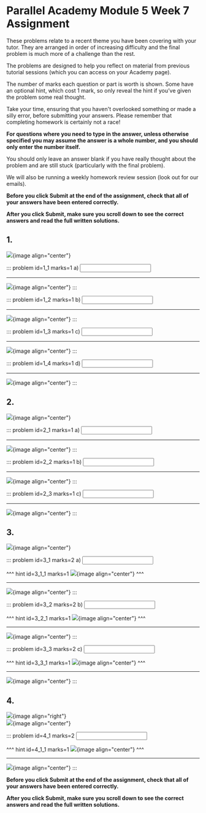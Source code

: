 # Parallel Academy Module 5 Week 7 Assignment

These problems relate to a recent theme you have been covering with your tutor. They are arranged in order of increasing difficulty and the final problem is much more of a challenge than the rest.  

The problems are designed to help you reflect on material from previous tutorial sessions (which you can access on your Academy page).  

The number of marks each question or part is worth is shown. Some have an optional hint, which cost 1 mark, so only reveal the hint if you’ve given the problem some real thought.   

Take your time, ensuring that you haven't overlooked something or made a silly error, before submitting your answers. Please remember that completing homework is certainly not a race!  

**For questions where you need to type in the answer, unless otherwise specified you may assume the answer is a whole number, and you should only enter the number itself.**  

You should only leave an answer blank if you have really thought about the problem and are still stuck (particularly with the final problem).  

We will also be running a weekly homework review session (look out for our emails).  

**Before you click Submit at the end of the assignment, check that all of your answers have been entered correctly.** 
  
**After you click Submit, make sure you scroll down to see the correct answers and read the full written solutions.**  

## 1.	
![](/resources/academy-5-week-8/q1.png){image align="center"}  

::: problem id=1_1 marks=1
a) <input type="number" solution="12"/>  

---

![](/resources/academy-5-week-8/s1a.png){image align="center"}
:::  

::: problem id=1_2 marks=1
b) <input type="number" solution="11"/>  

---

![](/resources/academy-5-week-8/s1b.png){image align="center"}
:::  

::: problem id=1_3 marks=1
c) <input type="number" solution="10"/>  

---

![](/resources/academy-5-week-8/s1c.png){image align="center"}
:::  

::: problem id=1_4 marks=1
d) <input type="number" solution="5"/>  

---

![](/resources/academy-5-week-8/s1d.png){image align="center"}
:::


## 2.
![](/resources/academy-5-week-8/q2.png){image align="center"}  

::: problem id=2_1 marks=1
a) <input type="number" solution="8"/>  

---

![](/resources/academy-5-week-8/s2a.png){image align="center"}
:::  

::: problem id=2_2 marks=1
b) <input type="number" solution="25"/>  

---

![](/resources/academy-5-week-8/s2b.png){image align="center"}
:::  

::: problem id=2_3 marks=1
c) <input type="number" solution="15"/>  

---

![](/resources/academy-5-week-8/s2c.png){image align="center"}
::: 


## 3.
![](/resources/academy-5-week-8/q3.png){image align="center"}   

::: problem id=3_1 marks=2
a) <input type="number" solution="16"/>  

^^^ hint id=3_1_1 marks=1
![](/resources/academy-5-week-8/h3a.png){image align="center"} 
^^^  

---

![](/resources/academy-5-week-8/s3a.png){image align="center"}
:::  

::: problem id=3_2 marks=2
b) <input type="number" solution="6"/>  

^^^ hint id=3_2_1 marks=1
![](/resources/academy-5-week-8/h3b.png){image align="center"} 
^^^  

---

![](/resources/academy-5-week-8/s3b.png){image align="center"}
::: 

::: problem id=3_3 marks=2
c) <input type="number" solution="8"/>  

^^^ hint id=3_3_1 marks=1
![](/resources/academy-5-week-8/h3c.png){image align="center"} 
^^^  

---

![](/resources/academy-5-week-8/s3c.png){image align="center"}
:::  


## 4.
![](/resources/academy-4-week-2/4-skull.png){image align="right"}  
![](/resources/academy-5-week-8/q4.png){image align="center"}  
 
::: problem id=4_1 marks=2
<input type="number" solution="15"/>  

^^^ hint id=4_1_1 marks=1
![](/resources/academy-5-week-8/h4.png){image align="center"} 
^^^  

---

![](/resources/academy-5-week-8/s4.png){image align="center"}
:::  

**Before you click Submit at the end of the assignment, check that all of your answers have been entered correctly.** 
  
**After you click Submit, make sure you scroll down to see the correct answers and read the full written solutions.**  